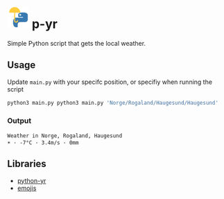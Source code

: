 # <img src="p-yr.svg" style="max-width:50px"> p-yr

Simple Python script that gets the local weather.

## Usage

Update `main.py` with your specifc position, or specifiy when running the script

```sh
python3 main.py python3 main.py 'Norge/Rogaland/Haugesund/Haugesund'
```

### Output

```
Weather in Norge, Rogaland, Haugesund
☀️ · -7°C · 3.4m/s · 0mm
```

## Libraries

-   [python-yr](https://github.com/wckd/python-yr)
-   [emojis](https://github.com/alexandrevicenzi/emojis)
